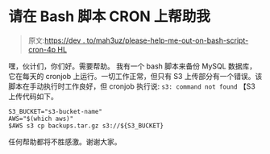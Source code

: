 # 请在 Bash 脚本 CRON 上帮助我

> 原文:[https://dev . to/mah3uz/please-help-me-out-on-bash-script-cron-4p HL](https://dev.to/mah3uz/please-help-me-out-on-bash-script-cron--4phl)

嘿，伙计们，你们好。需要帮助。
我有一个 bash 脚本来备份 MySQL 数据库，它在每天的 cronjob 上运行。一切工作正常，但只有 S3 上传部分有一个错误。该脚本在手动执行时工作良好，但 cronjob 执行说:
`s3: command not found`
【S3 上传代码如下。

```
S3_BUCKET="s3-bucket-name"
AWS="$(which aws)"
$AWS s3 cp backups.tar.gz s3://${S3_BUCKET} 
```

任何帮助都将不胜感激。谢谢大家。